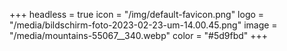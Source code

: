 +++
headless = true
icon = "/img/default-favicon.png"
logo = "/media/bildschirm-foto-2023-02-23-um-14.00.45.png"
image = "/media/mountains-55067__340.webp"
color = "#5d9fbd"
+++

